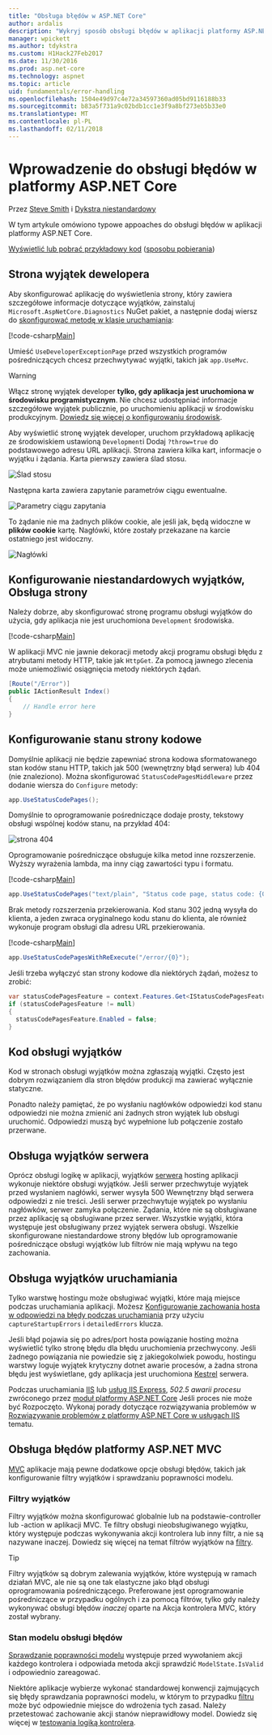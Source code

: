 ```yaml
---
title: "Obsługa błędów w ASP.NET Core"
author: ardalis
description: "Wykryj sposób obsługi błędów w aplikacji platformy ASP.NET Core."
manager: wpickett
ms.author: tdykstra
ms.custom: H1Hack27Feb2017
ms.date: 11/30/2016
ms.prod: asp.net-core
ms.technology: aspnet
ms.topic: article
uid: fundamentals/error-handling
ms.openlocfilehash: 1504e49d97c4e72a34597360ad05bd9116188b33
ms.sourcegitcommit: b83a5f731a9c02bdb1cc1e3f9a8bf273eb5b33e0
ms.translationtype: MT
ms.contentlocale: pl-PL
ms.lasthandoff: 02/11/2018
---
```

# <a name="introduction-to-error-handling-in-aspnet-core"></a>Wprowadzenie do obsługi błędów w platformy ASP.NET Core

Przez [Steve Smith](https://ardalis.com/) i [Dykstra niestandardowy](https://github.com/tdykstra/)

W tym artykule omówiono typowe appoaches do obsługi błędów w aplikacji platformy ASP.NET Core.

[Wyświetlić lub pobrać przykładowy kod](https://github.com/aspnet/Docs/tree/master/aspnetcore/fundamentals/error-handling/sample) ([sposobu pobierania](xref:tutorials/index#how-to-download-a-sample))

## <a name="the-developer-exception-page"></a>Strona wyjątek dewelopera

Aby skonfigurować aplikację do wyświetlenia strony, który zawiera szczegółowe informacje dotyczące wyjątków, zainstaluj `Microsoft.AspNetCore.Diagnostics` NuGet pakiet, a następnie dodaj wiersz do [skonfigurować metodę w klasie uruchamiania](startup.md):

[!code-csharp[Main](error-handling/sample/Startup.cs?name=snippet_DevExceptionPage&highlight=7)]

Umieść `UseDeveloperExceptionPage` przed wszystkich programów pośredniczących chcesz przechwytywać wyjątki, takich jak `app.UseMvc`.

>[!WARNING]
> Włącz stronę wyjątek developer **tylko, gdy aplikacja jest uruchomiona w środowisku programistycznym**. Nie chcesz udostępniać informacje szczegółowe wyjątek publicznie, po uruchomieniu aplikacji w środowisku produkcyjnym. [Dowiedz się więcej o konfigurowaniu środowisk](environments.md).

Aby wyświetlić stronę wyjątek developer, uruchom przykładową aplikację ze środowiskiem ustawioną `Development`i Dodaj `?throw=true` do podstawowego adresu URL aplikacji. Strona zawiera kilka kart, informacje o wyjątku i żądania. Karta pierwszy zawiera ślad stosu. 

![Ślad stosu](error-handling/_static/developer-exception-page.png)

Następna karta zawiera zapytanie parametrów ciągu ewentualne.

![Parametry ciągu zapytania](error-handling/_static/developer-exception-page-query.png)

To żądanie nie ma żadnych plików cookie, ale jeśli jak, będą widoczne w **plików cookie** kartę. Nagłówki, które zostały przekazane na karcie ostatniego jest widoczny.

![Nagłówki](error-handling/_static/developer-exception-page-headers.png)

## <a name="configuring-a-custom-exception-handling-page"></a>Konfigurowanie niestandardowych wyjątków, Obsługa strony

Należy dobrze, aby skonfigurować stronę programu obsługi wyjątków do użycia, gdy aplikacja nie jest uruchomiona `Development` środowiska.

[!code-csharp[Main](error-handling/sample/Startup.cs?name=snippet_DevExceptionPage&highlight=11)]

W aplikacji MVC nie jawnie dekoracji metody akcji programu obsługi błędu z atrybutami metody HTTP, takie jak `HttpGet`. Za pomocą jawnego zlecenia może uniemożliwić osiągnięcia metody niektórych żądań.

```csharp
[Route("/Error")]
public IActionResult Index()
{
    // Handle error here
}
```

## <a name="configuring-status-code-pages"></a>Konfigurowanie stanu strony kodowe

Domyślnie aplikacji nie będzie zapewniać strona kodowa sformatowanego stan kodów stanu HTTP, takich jak 500 (wewnętrzny błąd serwera) lub 404 (nie znaleziono). Można skonfigurować `StatusCodePagesMiddleware` przez dodanie wiersza do `Configure` metody:

```csharp
app.UseStatusCodePages();
```

Domyślnie to oprogramowanie pośredniczące dodaje prosty, tekstowy obsługi wspólnej kodów stanu, na przykład 404:

![strona 404](error-handling/_static/default-404-status-code.png)

Oprogramowanie pośredniczące obsługuje kilka metod inne rozszerzenie. Wyższy wyrażenia lambda, ma inny ciąg zawartości typu i formatu.

[!code-csharp[Main](error-handling/sample/Startup.cs?name=snippet_StatusCodePages)]

```csharp
app.UseStatusCodePages("text/plain", "Status code page, status code: {0}");
```

Brak metody rozszerzenia przekierowania. Kod stanu 302 jedną wysyła do klienta, a jeden zwraca oryginalnego kodu stanu do klienta, ale również wykonuje program obsługi dla adresu URL przekierowania.

[!code-csharp[Main](error-handling/sample/Startup.cs?name=snippet_StatusCodePagesWithRedirect)]

```csharp
app.UseStatusCodePagesWithReExecute("/error/{0}");
```

Jeśli trzeba wyłączyć stan strony kodowe dla niektórych żądań, możesz to zrobić:

```csharp
var statusCodePagesFeature = context.Features.Get<IStatusCodePagesFeature>();
if (statusCodePagesFeature != null)
{
  statusCodePagesFeature.Enabled = false;
}
```

## <a name="exception-handling-code"></a>Kod obsługi wyjątków

Kod w stronach obsługi wyjątków można zgłaszają wyjątki. Często jest dobrym rozwiązaniem dla stron błędów produkcji ma zawierać wyłącznie statyczne.

Ponadto należy pamiętać, że po wysłaniu nagłówków odpowiedzi kod stanu odpowiedzi nie można zmienić ani żadnych stron wyjątek lub obsługi uruchomić. Odpowiedzi muszą być wypełnione lub połączenie zostało przerwane.

## <a name="server-exception-handling"></a>Obsługa wyjątków serwera

Oprócz obsługi logikę w aplikacji, wyjątków [serwera](servers/index.md) hosting aplikacji wykonuje niektóre obsługi wyjątków. Jeśli serwer przechwytuje wyjątek przed wysłaniem nagłówki, serwer wysyła 500 Wewnętrzny błąd serwera odpowiedzi z nie treści. Jeśli serwer przechwytuje wyjątek po wysłaniu nagłówków, serwer zamyka połączenie. Żądania, które nie są obsługiwane przez aplikację są obsługiwane przez serwer. Wszystkie wyjątki, która występuje jest obsługiwany przez wyjątek serwera obsługi. Wszelkie skonfigurowane niestandardowe strony błędów lub oprogramowanie pośredniczące obsługi wyjątków lub filtrów nie mają wpływu na tego zachowania.

## <a name="startup-exception-handling"></a>Obsługa wyjątków uruchamiania

Tylko warstwę hostingu może obsługiwać wyjątki, które mają miejsce podczas uruchamiania aplikacji. Możesz [Konfigurowanie zachowania hosta w odpowiedzi na błędy podczas uruchamiania](hosting.md#detailed-errors) przy użyciu `captureStartupErrors` i `detailedErrors` klucza.

Jeśli błąd pojawia się po adres/port hosta powiązanie hosting można wyświetlić tylko stronę błędu dla błędu uruchomienia przechwycony. Jeśli żadnego powiązania nie powiedzie się z jakiegokolwiek powodu, hostingu warstwy loguje wyjątek krytyczny dotnet awarie procesów, a żadna strona błędu jest wyświetlane, gdy aplikacja jest uruchomiona [Kestrel](xref:fundamentals/servers/kestrel) serwera.

Podczas uruchamiania [IIS](/iis) lub [usług IIS Express](/iis/extensions/introduction-to-iis-express/iis-express-overview), *502.5 awarii procesu* zwróconego przez [moduł platformy ASP.NET Core](xref:fundamentals/servers/aspnet-core-module) Jeśli proces nie może być Rozpoczęto. Wykonaj porady dotyczące rozwiązywania problemów w [Rozwiązywanie problemów z platformy ASP.NET Core w usługach IIS](xref:host-and-deploy/iis/troubleshoot) tematu.

## <a name="aspnet-mvc-error-handling"></a>Obsługa błędów platformy ASP.NET MVC

[MVC](xref:mvc/overview) aplikacje mają pewne dodatkowe opcje obsługi błędów, takich jak konfigurowanie filtry wyjątków i sprawdzaniu poprawności modelu.

### <a name="exception-filters"></a>Filtry wyjątków

Filtry wyjątków można skonfigurować globalnie lub na podstawie-controller lub -action w aplikacji MVC. Te filtry obsługi nieobsługiwanego wyjątku, który występuje podczas wykonywania akcji kontrolera lub inny filtr, a nie są nazywane inaczej. Dowiedz się więcej na temat filtrów wyjątków na [filtry](../mvc/controllers/filters.md).

>[!TIP]
> Filtry wyjątków są dobrym zalewania wyjątków, które występują w ramach działań MVC, ale nie są one tak elastyczne jako błąd obsługi oprogramowania pośredniczącego. Preferowane jest oprogramowanie pośredniczące w przypadku ogólnych i za pomocą filtrów, tylko gdy należy wykonywać obsługi błędów *inaczej* oparte na Akcja kontrolera MVC, który został wybrany.

### <a name="handling-model-state-errors"></a>Stan modelu obsługi błędów

[Sprawdzanie poprawności modelu](../mvc/models/validation.md) występuje przed wywołaniem akcji każdego kontrolera i odpowiada metoda akcji sprawdzić `ModelState.IsValid` i odpowiednio zareagować.

Niektóre aplikacje wybierze wykonać standardowej konwencji zajmujących się błędy sprawdzania poprawności modelu, w którym to przypadku [filtru](../mvc/controllers/filters.md) może być odpowiednie miejsce do wdrożenia tych zasad. Należy przetestować zachowanie akcji stanów nieprawidłowy model. Dowiedz się więcej w [testowania logiką kontrolera](../mvc/controllers/testing.md).



